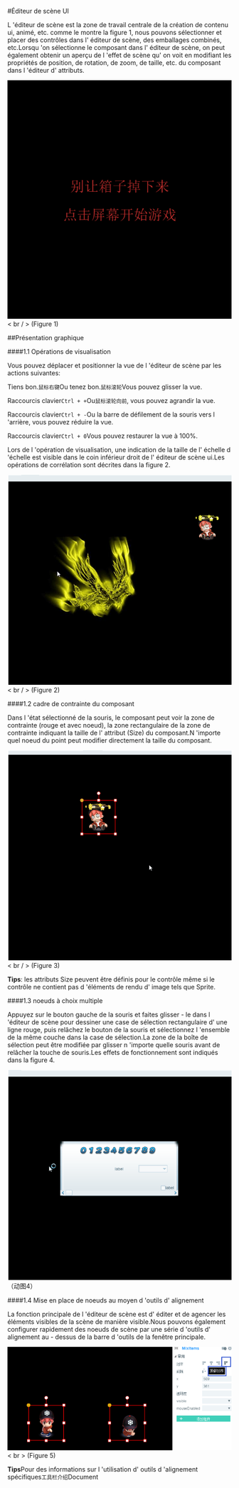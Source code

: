 #Éditeur de scène UI

L 'éditeur de scène est la zone de travail centrale de la création de contenu ui, animé, etc. comme le montre la figure 1, nous pouvons sélectionner et placer des contrôles dans l' éditeur de scène, des emballages combinés, etc.Lorsqu 'on sélectionne le composant dans l' éditeur de scène, on peut également obtenir un aperçu de l 'effet de scène qu' on voit en modifiant les propriétés de position, de rotation, de zoom, de taille, etc. du composant dans l 'éditeur d' attributs.

​![图片1.png](img/1.png)< br / >
(Figure 1)



##Présentation graphique

####1.1 Opérations de visualisation

Vous pouvez déplacer et positionner la vue de l 'éditeur de scène par les actions suivantes:

Tiens bon.`鼠标右键`Ou tenez bon.`鼠标滚轮`Vous pouvez glisser la vue.

Raccourcis clavier`Ctrl + +`Ou`鼠标滚轮向前`, vous pouvez agrandir la vue.

Raccourcis clavier`Ctrl + -`Ou la barre de défilement de la souris vers l 'arrière, vous pouvez réduire la vue.

Raccourcis clavier`Ctrl + 0`Vous pouvez restaurer la vue à 100%.

Lors de l 'opération de visualisation, une indication de la taille de l' échelle d 'échelle est visible dans le coin inférieur droit de l' éditeur de scène ui.Les opérations de corrélation sont décrites dans la figure 2.

![动图2](img/2.gif)< br / > (Figure 2)



####1.2 cadre de contrainte du composant

Dans l 'état sélectionné de la souris, le composant peut voir la zone de contrainte (rouge et avec noeud), la zone rectangulaire de la zone de contrainte indiquant la taille de l' attribut (Size) du composant.N 'importe quel noeud du point peut modifier directement la taille du composant.

​![动图3](img/3.gif)< br / > (Figure 3)

**Tips**: les attributs Size peuvent être définis pour le contrôle même si le contrôle ne contient pas d 'éléments de rendu d' image tels que Sprite.



####1.3 noeuds à choix multiple

Appuyez sur le bouton gauche de la souris et faites glisser - le dans l 'éditeur de scène pour dessiner une case de sélection rectangulaire d' une ligne rouge, puis relâchez le bouton de la souris et sélectionnez l 'ensemble de la même couche dans la case de sélection.La zone de la boîte de sélection peut être modifiée par glisser n 'importe quelle souris avant de relâcher la touche de souris.Les effets de fonctionnement sont indiqués dans la figure 4.

![动图4](img/4.gif) <br /> （动图4）







####1.4 Mise en place de noeuds au moyen d 'outils d' alignement

La fonction principale de l 'éditeur de scène est d' éditer et de agencer les éléments visibles de la scène de manière visible.Nous pouvons également configurer rapidement des noeuds de scène par une série d 'outils d' alignement au - dessus de la barre d 'outils de la fenêtre principale.

​![图片5](img/5.png)< br > (Figure 5)

**Tips**Pour des informations sur l 'utilisation d' outils d 'alignement spécifiques`工具栏介绍`Document
